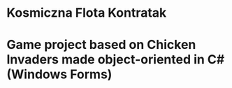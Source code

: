 # Kosmiczna Flota Kontratak
# Game project based on Chicken Invaders made object-oriented in C# (Windows Forms)
